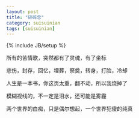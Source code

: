 ```yaml
---
layout: post
title: "碎碎念"
category: suisuinian
tags: [suisuinian]
---
```

{% include JB/setup %}

所有的苦情歌，突然都有了灵魂，有了坐标  

悲伤，封存，回忆，埋葬，祭奠，转身，打脸，冷却  

人生是一本书，你这页太重，翻不动，所以我烧掉了  

模糊视线的，不一定是泪水，还可能是雾霾  

两个世界的白痴，只是偶尔想起，一个世界犯傻的纯真  

